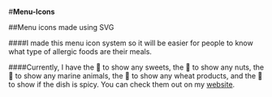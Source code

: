 #**Menu-Icons**

##Menu icons made using SVG

####I made this menu icon system so it will be easier for people to know what type of allergic foods are their meals.

####Currently, I have the :candy: to show any sweets, the :chestnut: to show any nuts, the :shell: to show any marine animals, the :herb: to show any wheat products, and the :closed_umbrella: to show if the dish is spicy. You can check them out on my [website](http://i6.cims.nyu.edu/~sa3806/drawing/Assignment2/).
